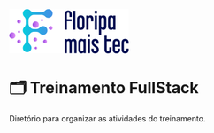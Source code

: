 <img src="./imagens/logo.svg" alt="Floripa Mais Tec">

# 🗂️ Treinamento FullStack

Diretório para organizar as atividades do treinamento.
